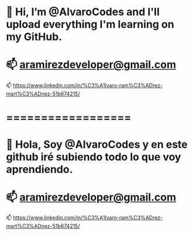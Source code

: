 👋 Hi, I’m @AlvaroCodes and I'll upload everything I'm learning on my GitHub.
==================
📫  aramirezdeveloper@gmail.com
==================
📫  https://www.linkedin.com/in/%C3%A1lvaro-ram%C3%ADrez-mart%C3%ADnez-51b674215/

==================
==================

👋 Hola, Soy @AlvaroCodes y en este github iré subiendo todo lo que voy aprendiendo.
==================
📫 aramirezdeveloper@gmail.com
==================
📫  https://www.linkedin.com/in/%C3%A1lvaro-ram%C3%ADrez-mart%C3%ADnez-51b674215/

